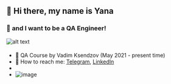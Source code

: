 ## 👋 **Hi there, my name is Yana** 
### 💫 **and I want to be a QA Engineer!**
![alt text](https://i.gifer.com/origin/23/233aa6a16090f75fa8a0cd6e8872fd4b_w200.gif)

####
- 🐾 QA Course by Vadim Ksendzov (May 2021 - present time)
- 🌈 How to reach me: [Telegram](https://t.me/yana_moshkina), [LinkedIn](https://www.linkedin.com/in/yana-moshkina-a2b6221b5/)
- 
- ![image](https://user-images.githubusercontent.com/97629841/150525048-578ea935-8fb6-4ff5-9400-1ec664fd2a51.png)








<!--
**yanamoshkina/yanamoshkina** is a ✨ _special_ ✨ repository because its `README.md` (this file) appears on your GitHub profile.

Here are some ideas to get you started:

- 🔭 I’m currently working on dfghh
- 🌱 I’m currently learning ...
- 👯 I’m looking to collaborate on ...
- 🤔 I’m looking for help with ...
- 💬 Ask me about ...
- 📫 How to reach me: ...
- 😄 Pronouns: ...
- ⚡ Fun fact: ...
-->
